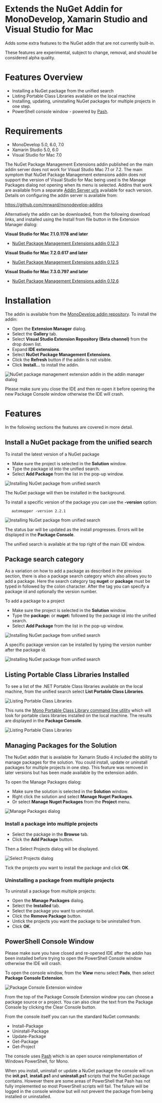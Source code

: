 # Extends the NuGet Addin for MonoDevelop, Xamarin Studio and Visual Studio for Mac

Adds some extra features to the NuGet addin that are not currently built-in.

These features are experimental, subject to change, removal, and should be considered alpha quality. 

# Features Overview

 * Installing a NuGet package from the unified search
 * Listing Portable Class Libraries available on the local machine
 * Installing, updating, uninstalling NuGet packages for multiple projects in one step.
 * PowerShell console window - powered by [Pash](https://github.com/Pash-Project/Pash).

# Requirements

 * MonoDevelop 5.0, 6.0, 7.0
 * Xamarin Studio 5.0, 6.0
 * Visual Studio for Mac 7.0

The NuGet Package Management Extensions addin published on the main addin server does not work for Visual Studio Mac 7.1 or 7.2. The main symptom that NuGet Package Management extensions addin does not support the version of Visual Studio for Mac being used is the Manage Packages dialog not opening when its menu is selected. Addins that work are available from a separate [Addin Server urls](https://github.com/mrward/monodevelop-addins) available for each version. Details on configuring the addin server is available from:

https://github.com/mrward/monodevelop-addins

Alternatively the addin can be downloaded, from the following download links, and installed using the Install from file button in the Extension Manager dialog:

 **Visual Studio for Mac 7.1.0.1178 and later**
 
 - [NuGet Package Management Extensions addin 0.12.3](https://github.com/mrward/monodevelop-addins/blob/gh-pages/7.1/MonoDevelop.PackageManagement.Extensions_0.12.3.mpack)
 
 **Visual Studio for Mac 7.2.0.617 and later**
 
 - [NuGet Package Management Extensions addin 0.12.5](https://github.com/mrward/monodevelop-addins/blob/gh-pages/7.2/MonoDevelop.PackageManagement.Extensions_0.12.5.mpack)
 
  **Visual Studio for Mac 7.3.0.797 and later**
 
 - [NuGet Package Management Extensions addin 0.12.6](https://github.com/mrward/monodevelop-addins/blob/gh-pages/7.3/MonoDevelop.PackageManagement.Extensions_0.12.6.mpack)

# Installation

The addin is available from the [MonoDevelop addin repository](http://addins.monodevelop.com/). To install the addin:

 * Open the **Extension Manager** dialog.
 * Select the **Gallery** tab.
 * Select **Visual Studio Extension Repository (Beta channel)** from  the drop down list.
 * Expand **IDE extensions**.
 * Select **NuGet Package Management Extensions**.
 * Click the **Refresh** button if the addin is not visible.
 * Click **Install...** to install the addin.

![NuGet package management extension addin in the addin manager dialog](doc/images/AddinManagerNuGetExtensionsAddin.png)

Please make sure you close the IDE and then re-open it before opening the new Package Console window otherwise the IDE will crash.

# Features

In the following sections the features are covered in more detail.

## Install a NuGet package from the unified search

To install the latest version of a NuGet package

 * Make sure the project is selected in the **Solution** window.
 * Type the package id into the unified search.
 * Select **Add Package** from the list in the pop-up window.

![Installing NuGet package from unified search](doc/images/InstallPackageFromUnifiedSearch.png)

The NuGet package will then be installed in the background.
 
To install a specific version of the package you can use the **-version** option:

       automapper -version 2.2.1
       
![Installing NuGet package from unified search](doc/images/InstallPackageVersionFromUnifiedSearch.png)
 
The status bar will be updated as the install progresses. Errors will be displayed in the **Package Console**.

The unified search is available at the top right of the main IDE window.

## Package search category

As a variation on how to add a package as described in the previous section, there is also a package search category which also allows you to add a package. Here the search category tag **nuget** or **package** must be typed in followed by the colon character. After the tag you can specify a package id and optionally the version number.

To add a package to a project

 * Make sure the project is selected in the **Solution** window.
 * Type the **package:** or **nuget:** followed by the package id into the unified search.
 * Select **Add Package** from the list in the pop-up window.

![Installing NuGet package from unified search](doc/images/PackageSearchCategoryAddPackage.png)

A specific package version can be installed by typing the version number after the package id.

![Installing NuGet package from unified search](doc/images/PackageSearchCategoryAddPackageWithVersion.png)

## Listing Portable Class Libraries Installed

To see a list of the .NET Portable Class libraries available on the local machine, from the unified search select **List Portable Class Libraries**.

![Listing Portable Class Libraries](doc/images/ListPortableClassLibrariesFromUnifiedSearch.png)

This runs the [Mono Portable Class Library command line utility](https://github.com/mrward/mono-portable-class-library-util) which will look for portable class libraries installed on the local machine. The results are displayed  in the **Package Console**.

![Listing Portable Class Libraries](doc/images/PortableClassLibraryListInPackageConsole.png)

## Managing Packages for the Solution

The NuGet addin that is available for Xamarin Studio 4 included the ability to manage packages for the solution. You could install, update or uninstall packages for multiple projects in one step. This feature was removed in later versions but has been made available by the extension addin.

To open the Manage Packages dialog:

 * Make sure the solution is selected in the **Solution** window.
 * Right click the solution and select **Manage Nuget Packages**.
 * Or select **Manage Nuget Packages** from the **Project** menu.

![Manage Packages dialog](doc/images/ManagePackagesDialog.png)

### Install a package into multiple projects

 * Select the package in the **Browse** tab.
 * Click the **Add Package** button.

Then a Select Projects dialog will be displayed.

![Select Projects dialog](doc/images/SelectProjectsDialog.png)

Tick the projects you want to install the package and click **OK**.

### Uninstalling a package from multiple projects

To uninstall a package from multiple projects:

 * Open the **Manage Packages** dialog.
 * Select the **Installed** tab.
 * Select the package you want to uninstall.
 * Click the **Remove Package** button.
 * Untick the projects you want the package to be uninstalled from.
 * Click **OK**.

## PowerShell Console Window

Please make sure you have closed and re-opened IDE after the addin has been installed before trying to open the PowerShell Console window otherwise the IDE will crash.

To open the console window, from the **View** menu select **Pads**, then select **Package Console Extension**.

![Package Console Extension window](doc/images/PackageConsoleExtensionWindow.png)

From the top of the Package Console Extension window you can choose a package source or a project. You can also clear the text from the Package Console by clicking the Clear Console button.

From the console itself you can run the standard NuGet commands:

 * Install-Package
 * Uninstall-Package
 * Update-Package
 * Get-Package
 * Get-Project

The console uses [Pash](https://github.com/Pash-Project/Pash) which is an open source reimplementation of Windows PowerShell, for Mono.

When you install, uninstall or update a NuGet package the console will run the **init.ps1**, **install.ps1** and **uninstall.ps1** scripts that the NuGet package contains. However there are some areas of PowerShell that Pash has not fully implemented so most PowerShell scripts will fail. The failure will be logged in the console window but will not prevent the package from being installed or uninstalled.
